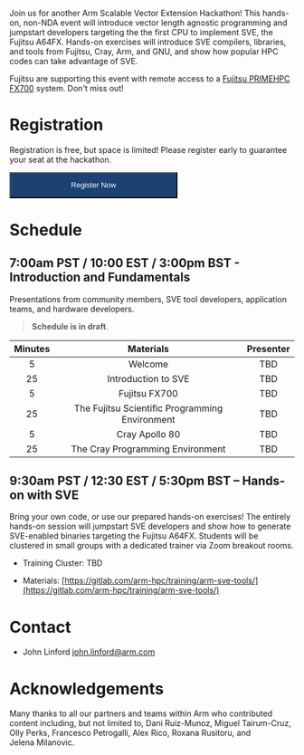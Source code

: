 Join us for another Arm Scalable Vector Extension Hackathon!  This hands-on, non-NDA event will introduce vector length agnostic programming and jumpstart developers targeting the the first CPU to implement SVE, the Fujitsu A64FX.  Hands-on exercises will introduce SVE compilers, libraries, and tools from Fujitsu, Cray, Arm, and GNU, and show how popular HPC codes can take advantage of SVE.

Fujitsu are supporting this event with remote access to a [Fujitsu PRIMEHPC FX700](https://www.fujitsu.com/global/products/computing/servers/supercomputer/) system.  Don't miss out!

# Registration

Registration is free, but space is limited! Please register early to guarantee your seat at the hackathon. 

<a href="https://www.eventbrite.com/e/arm-sve-hackathon-registration-125147486501"><button class="btn" style="color: white; background-color: #1c4274; padding: 1em 8em 1em 8em;">Register Now</button></a>

# Schedule

## 7:00am PST / 10:00 EST / 3:00pm BST - Introduction and Fundamentals

Presentations from community members, SVE tool developers, application teams, and hardware developers.

> **Schedule is in draft**.  

  Minutes | Materials | Presenter 
  :-----: | :-------: | :-------: 
   5 | Welcome | TBD
  25 | Introduction to SVE | TBD
   5 | Fujitsu FX700 | TBD
  25 | The Fujitsu Scientific Programming Environment | TBD
   5 | Cray Apollo 80 | TBD
  25 | The Cray Programming Environment | TBD 


## 9:30am PST / 12:30 EST / 5:30pm BST – Hands-on with SVE

Bring your own code, or use our prepared hands-on exercises!  The entirely hands-on session will jumpstart SVE developers and show how to generate SVE-enabled binaries targeting the Fujitsu A64FX. Students will be clustered in small groups with a dedicated trainer via Zoom breakout rooms.

 * Training Cluster: TBD

 * Materials: [https://gitlab.com/arm-hpc/training/arm-sve-tools/](https://gitlab.com/arm-hpc/training/arm-sve-tools/)

# Contact

 * John Linford <john.linford@arm.com>

# Acknowledgements

Many thanks to all our partners and teams within Arm who contributed content including, but not limited to, Dani Ruiz-Munoz, Miguel Tairum-Cruz, Olly Perks, Francesco Petrogalli, Alex Rico, Roxana Rusitoru, and Jelena Milanovic.

